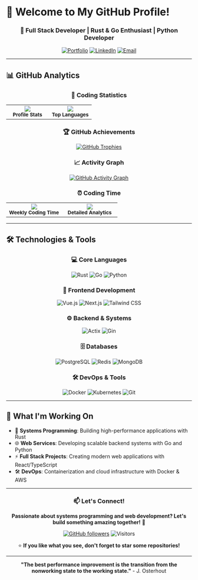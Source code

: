 # 🌟 Welcome to My GitHub Profile!

<div align="center">

### 🚀 Full Stack Developer | Rust & Go Enthusiast | Python Developer

[![Portfolio](https://img.shields.io/badge/🌐-Personal%20Portfolio-blue?style=for-the-badge)](https://your-portfolio-link.com)
[![LinkedIn](https://img.shields.io/badge/💼-LinkedIn-0077B5?style=for-the-badge)](https://linkedin.com/in/your-profile)
[![Email](https://img.shields.io/badge/📧-Contact%20Me-D14836?style=for-the-badge)](mailto:your-email@example.com)

</div>

---

## 📊 GitHub Analytics

<div align="center">

### 🎯 Coding Statistics

<table>
  <tr>
    <td align="center" width="50%">
      <img align="center" src="https://github-readme-stats.vercel.app/api/?username=onenewcode&count_private=true&show_icons=true&theme=radical&hide_border=true&bg_color=0D1117" />
      <br/>
      <sub><b>Profile Stats</b></sub>
    </td>
    <td align="center" width="50%">
      <img align="center" src="https://github-readme-stats.vercel.app/api/top-langs/?username=onenewcode&layout=compact&count_private=true&show_icons=true&theme=radical&hide_border=true&bg_color=0D1117&hide=javascript,html,css,jupyter%20notebook" />
      <br/>
      <sub><b>Top Languages</b></sub>
    </td>
  </tr>
</table>

### 🏆 GitHub Achievements

[![GitHub Trophies](https://github-profile-trophy.vercel.app/?username=onenewcode&column=7&theme=radical&no-frame=true)](https://github.com/ryo-ma/github-profile-trophy)

### 📈 Activity Graph

[![GitHub Activity Graph](https://github-readme-activity-graph.vercel.app/graph?username=onenewcode&theme=react-dark&bg_color=0D1117&hide_border=true&area=true)](https://github.com/ashutosh00710/github-readme-activity-graph)

### ⏰ Coding Time

<table>
  <tr>
    <td align="center" width="50%">
      <img align="center" src="https://github-readme-stats.vercel.app/api/wakatime?username=onenewcode&theme=radical&hide_border=true&bg_color=0D1117" />
      <br/>
      <sub><b>Weekly Coding Time</b></sub>
    </td>
    <td align="center" width="50%">
      <img align="center" src="https://wakatime.com/share/@018c1b73-7a62-424e-b5e2-e8998f4d3b12/ba7309bd-a160-4904-99c8-83565abc80af.svg" />
      <br/>
      <sub><b>Detailed Analytics</b></sub>
    </td>
  </tr>
</table>

</div>

---

## 🛠️ Technologies & Tools

<div align="center">

### 💻 Core Languages
![Rust](https://img.shields.io/badge/Rust-000000?style=for-the-badge&logo=rust&logoColor=white)
![Go](https://img.shields.io/badge/Go-00ADD8?style=for-the-badge&logo=go&logoColor=white)
![Python](https://img.shields.io/badge/Python-3776AB?style=for-the-badge&logo=python&logoColor=white)


### 🎨 Frontend Development
![Vue.js](https://img.shields.io/badge/Vue.js-35495E?style=for-the-badge&logo=vue.js&logoColor=4FC08D)
![Next.js](https://img.shields.io/badge/Next.js-000000?style=for-the-badge&logo=next.js&logoColor=white)
![Tailwind CSS](https://img.shields.io/badge/Tailwind_CSS-38B2AC?style=for-the-badge&logo=tailwind-css&logoColor=white)

### ⚙️ Backend & Systems
![Actix](https://img.shields.io/badge/Actix-000000?style=for-the-badge&logo=rust&logoColor=white)
![Gin](https://img.shields.io/badge/Gin-00ADD8?style=for-the-badge&logo=go&logoColor=white)


### 🗄️ Databases
![PostgreSQL](https://img.shields.io/badge/PostgreSQL-316192?style=for-the-badge&logo=postgresql&logoColor=white)
![Redis](https://img.shields.io/badge/Redis-DC382D?style=for-the-badge&logo=redis&logoColor=white)
![MongoDB](https://img.shields.io/badge/MongoDB-4EA94B?style=for-the-badge&logo=mongodb&logoColor=white)

### 🛠️ DevOps & Tools
![Docker](https://img.shields.io/badge/Docker-2CA5E0?style=for-the-badge&logo=docker&logoColor=white)
![Kubernetes](https://img.shields.io/badge/Kubernetes-326CE5?style=for-the-badge&logo=kubernetes&logoColor=white)
![Git](https://img.shields.io/badge/Git-F05032?style=for-the-badge&logo=git&logoColor=white)

</div>

---

## 🚀 What I'm Working On

- 🔭 **Systems Programming**: Building high-performance applications with Rust
- 🌐 **Web Services**: Developing scalable backend systems with Go and Python
- ⚡ **Full Stack Projects**: Creating modern web applications with React/TypeScript
- 🛠️ **DevOps**: Containerization and cloud infrastructure with Docker & AWS

---

<div align="center">

### 📫 Let's Connect!
**Passionate about systems programming and web development? Let's build something amazing together!** 👋

[![GitHub followers](https://img.shields.io/github/followers/onenewcode?label=Follow&style=social)](https://github.com/onenewcode)
![Visitors](https://komarev.com/ghpvc/?username=onenewcode&color=blueviolet&style=flat-square)

⭐ **If you like what you see, don't forget to star some repositories!**

</div>

---

<div align="center">

**"The best performance improvement is the transition from the nonworking state to the working state."** - J. Osterhout

</div>
